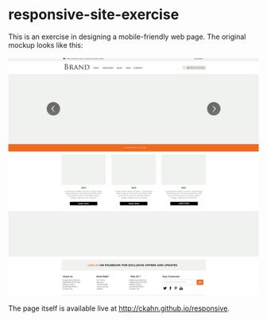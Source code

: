 # responsive-site-exercise

This is an exercise in designing a mobile-friendly web page. The original mockup looks like this:

![mockup](https://github.com/ckahn/responsive-site-exercise/blob/master/template.png)

The page itself is available live at http://ckahn.github.io/responsive.
